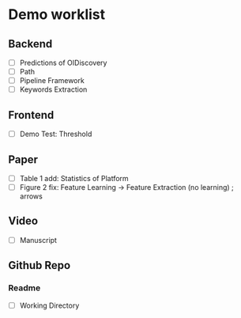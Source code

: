 # Demo worklist
## Backend
+ [ ] Predictions of OIDiscovery
+ [ ] Path
+ [ ] Pipeline Framework
+ [ ] Keywords Extraction

## Frontend
+ [ ] Demo Test: Threshold


## Paper
+ [ ] Table 1 add: Statistics of Platform
+ [ ] Figure 2 fix: Feature Learning -> Feature Extraction (no learning) ; arrows

## Video
+ [ ] Manuscript

## Github Repo
### Readme
+ [ ] Working Directory

